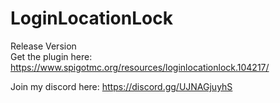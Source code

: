 # LoginLocationLock
Release Version  
Get the plugin here: https://www.spigotmc.org/resources/loginlocationlock.104217/

Join my discord here: https://discord.gg/UJNAGjuyhS
